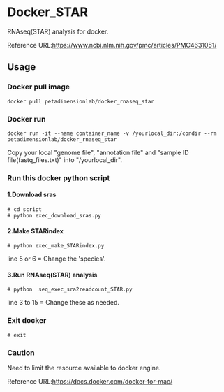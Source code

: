 # Docker_STAR
RNAseq(STAR) analysis for docker.

Reference URL:https://www.ncbi.nlm.nih.gov/pmc/articles/PMC4631051/

## Usage

### Docker pull image

```
docker pull petadimensionlab/docker_rnaseq_star
```

### Docker run

```
docker run -it --name container_name -v /yourlocal_dir:/condir --rm  petadimensionlab/docker_rnaseq_star
```

Copy your local "genome file", "annotation file" and "sample ID file(fastq_files.txt)" into "/yourlocal_dir".

### Run this docker python script
#### 1.Download sras

```
# cd script
# python exec_download_sras.py
```

#### 2.Make STARindex

```
# python exec_make_STARindex.py
```

line 5 or 6 = Change the 'species'.

#### 3.Run RNAseq(STAR) analysis

```
# python  seq_exec_sra2readcount_STAR.py
```

line 3 to 15 = Change these as needed.

### Exit docker

```
# exit
```

### Caution
Need to limit the resource available to  docker engine.

Reference URL:https://docs.docker.com/docker-for-mac/
